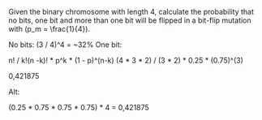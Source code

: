 Given the binary chromosome with length 4, calculate the probability that no bits,
one bit and more than one bit will be flipped in a bit-flip mutation with \(p_m = \frac{1}{4}\).

No bits: (3 / 4)^4 = ~32%
One bit:

n! / k!(n -k)! * p^k * (1 - p)^(n-k)
(4 * 3 * 2) / (3 * 2) * 0.25 * (0.75)^(3)

0,421875

Alt:

(0.25 * 0.75 * 0.75 * 0.75) * 4 = 0,421875